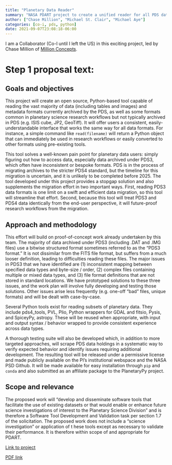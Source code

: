 ```yaml
---
title: "Planetary Data Reader"
summary: "NASA PDART project to create a unified reader for all PDS data"
author: ["Chase Million", "Michael St. Clair", "Michael Aye"]
categories: [co-i, pds, python]
date: 2021-09-07T23:08:18-06:00
---
```


I am a Collaborator (Co-I until I left the US) in this exciting project, led by Chase Million of [Million Concepts](https://www.millionconcepts.com/).

# Step 1 proposal text:

## Goals and objectives
This project will create an open source, Python-based tool capable of reading the vast majority of data 
(including tables and images) and metadata formats currently archived by the PDS, as well as some 
formats common in planetary science research workflows but not typically archived in PDS 
(e.g. ISIS cube, JP2, GeoTiff). It will offer users a consistent, easily-understandable interface 
that works the same way for all data formats. For instance, a simple command like `read(filename)` 
will return a Python  object that can immediately be used in research workflows or easily converted 
to other formats using pre-existing tools. 

This tool solves a well-known pain point for planetary data users: simply figuring out how to access 
data, especially data archived under PDS3, which often have inconsistent or bespoke formats. PDS is 
in the process of migrating archives to the stricter PDS4 standard, but the timeline for this migration 
is uncertain, and it is unlikely to be completed before 2025. The tool developed under this project 
provides a stopgap solution and also supplements the migration effort in two important ways. 
First, reading PDS3 data formats is one limit on a swift and efficient data migration, so this tool 
will streamline that effort. Second, because this tool will treat PDS3 and PDS4 data identically 
from the end-user perspective, it will future-proof research workflows from the migration. 

## Approach and methodology
This effort will build on proof-of-concept work already undertaken by this team. The majority of data 
archived under PDS3 (including .DAT and .IMG files) use a bitwise structured format sometimes referred 
to as the “PDS3 format.” It is not dissimilar from the FITS file format, but suffers from a much looser 
definition, leading to difficulties reading these files. The major issues in PDS3 that we have identified 
are (1) inconsistent mapping between specified data types and byte-size / order, (2) complex files 
containing multiple or mixed data types, and (3) file format definitions that are not stored in standard 
locations. We have prototyped solutions to these three issues, and the work plan will involve fully 
developing and testing those solutions. Other issues arise less frequently (e.g. one-off “bad” files, 
unique formats) and will be dealt with case-by-case. 

Several Python tools exist for reading subsets of planetary data. They include pds4_tools, PVL, Plio, 
Python wrappers for GDAL and fitsio, Pysis, and SpiceyPy, astropy. These will be reused when appropriate, 
with input and output syntax / behavior wrapped to provide consistent experience across data types. 

A thorough testing suite will also be developed which, in addition to more targeted approaches, will 
scrape PDS data holdings in a systematic way to verify expected behavior and identify issues requiring 
additional development. 
The resulting tool will be released under a permissive license and made publicly available on the PI’s institutional webspace and the NASA PSD Github. 
It will be made available for easy installation through `pip` and `conda` and also submitted as an affiliate package to the PlanetaryPy project. 

## Scope and relevance
The proposed work will “develop and disseminate software tools that facilitate the use of existing 
datasets or that would enable or enhance future science investigations of interest to the Planetary 
Science Division” and is therefore a Software Tool Development and Validation task per section 1.7 
of the solicitation. The proposed work does not include a “science investigation” or application of t
hese tools except as necessary to validate their performance. It is therefore within scope of and 
appropriate for PDART.

[Link to project](https://github.com/MillionConcepts/pdr)

[PDF link](https://www.hou.usra.edu/meetings/planetdata2021/pdf/7096.pdf)
